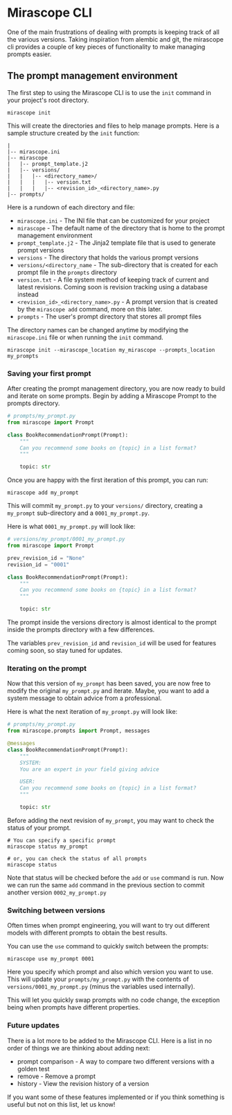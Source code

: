 # Mirascope CLI

One of the main frustrations of dealing with prompts is keeping track of all the various versions. Taking inspiration from alembic and git, the mirascope cli provides a couple of key pieces of functionality to make managing prompts easier.

## The prompt management environment

The first step to using the Mirascope CLI is to use the `init` command in your project's root directory.

```
mirascope init
```

This will create the directories and files to help manage prompts.
Here is a sample structure created by the `init` function:
```
|
|-- mirascope.ini
|-- mirascope
|   |-- prompt_template.j2
|   |-- versions/
|   |   |-- <directory_name>/
|   |   |   |-- version.txt
|   |   |   |-- <revision_id>_<directory_name>.py
|-- prompts/
```

Here is a rundown of each directory and file:

* `mirascope.ini` - The INI file that can be customized for your project
* `mirascope` - The default name of the directory that is home to the prompt management environment
* `prompt_template.j2` - The Jinja2 template file that is used to generate prompt versions
* `versions` - The directory that holds the various prompt versions
* `versions/<directory_name` - The sub-directory that is created for each prompt file in the `prompts` directory
* `version.txt` - A file system method of keeping track of current and latest revisions. Coming soon is revision tracking using a database instead
* `<revision_id>_<directory_name>.py` - A prompt version that is created by the `mirascope add` command, more on this later.
* `prompts` - The user's prompt directory that stores all prompt files

The directory names can be changed anytime by modifying the `mirascope.ini` file or when running the `init` command.

```shell
mirascope init --mirascope_location my_mirascope --prompts_location my_prompts
```

### Saving your first prompt

After creating the prompt management directory, you are now ready to build and iterate on some prompts. Begin by adding a Mirascope Prompt to the prompts directory.

```python
# prompts/my_prompt.py
from mirascope import Prompt

class BookRecommendationPrompt(Prompt):
    """
    Can you recommend some books on {topic} in a list format?
    """

    topic: str
```

Once you are happy with the first iteration of this prompt, you can run:

```
mirascope add my_prompt
```

This will commit `my_prompt.py` to your `versions/` directory, creating a `my_prompt` sub-directory and a `0001_my_prompt.py`.

Here is what `0001_my_prompt.py` will look like:

```python
# versions/my_prompt/0001_my_prompt.py
from mirascope import Prompt

prev_revision_id = "None"
revision_id = "0001"

class BookRecommendationPrompt(Prompt):
    """
    Can you recommend some books on {topic} in a list format?
    """

    topic: str
```

The prompt inside the versions directory is almost identical to the prompt inside the prompts directory with a few differences.

The variables `prev_revision_id` and `revision_id` will be used for features coming soon, so stay tuned for updates.

### Iterating on the prompt

Now that this version of `my_prompt` has been saved, you are now free to modify the original `my_prompt.py` and iterate. Maybe, you want to add a system message to obtain advice from a professional.

Here is what the next iteration of `my_prompt.py` will look like:

```python
# prompts/my_prompt.py
from mirascope.prompts import Prompt, messages

@messages
class BookRecommendationPrompt(Prompt):
    """
	SYSTEM:
	You are an expert in your field giving advice

	USER:
    Can you recommend some books on {topic} in a list format?
    """

    topic: str
```

Before adding the next revision of `my_prompt`, you may want to check the status of your prompt.

```shell
# You can specify a specific prompt
mirascope status my_prompt

# or, you can check the status of all prompts
mirascope status
```

Note that status will be checked before the `add` or `use` command is run.
Now we can run the same `add` command in the previous section to commit another version `0002_my_prompt.py`

### Switching between versions

Often times when prompt engineering, you will want to try out different models with different prompts to obtain the best results.

You can use the `use` command to quickly switch between the prompts:

```shell
mirascope use my_prompt 0001
```

Here you specify which prompt and also which version you want to use. This will update your `prompts/my_prompt.py` with the contents of `versions/0001_my_prompt.py` (minus the variables used internally).

This will let you quickly swap prompts with no code change, the exception being when prompts have different properties.

### Future updates

There is a lot more to be added to the Mirascope CLI. Here is a list in no order of things we are thinking about adding next: 

* prompt comparison - A way to compare two different versions with a golden test
* remove - Remove a prompt
* history - View the revision history of a version

If you want some of these features implemented or if you think something is useful but not on this list, let us know!
